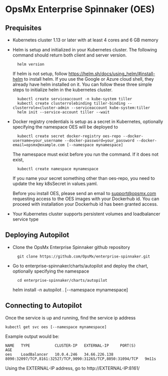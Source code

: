 
# OpsMx Enterprise Spinnaker (OES)

## Prequisites

- Kubernetes cluster 1.13 or later with at least 4 cores and 6 GB memory
- Helm is setup and initialized in your Kubernetes cluster. The following command should return both client and server version.

		helm version

  If helm is not setup, follow <https://helm.sh/docs/using_helm/#install-helm> to install helm. If you use the Google or Azure cloud shell, they already have helm installed on it. You can follow these three simple steps to initialize helm in the kubernetes cluster.

		kubectl create serviceaccount -n kube-system tiller
		kubectl create clusterrolebinding tiller-binding --clusterrole=cluster-admin --serviceaccount kube-system:tiller
		helm init --service-account tiller --wait
- Docker registry credentials is setup as a secret in Kubernetes, optionally specifying the namespace OES will be deployed to

		kubectl create secret docker-registry oes-repo --docker-username=your_username --docker-password=your_password --docker-email=opsmx@example.com [--namespace mynamespace]

	The namespace must exist before you run the command. If it does not exist,

		kubectl create namespace mynamespace

  If you name your secret something other than oes-repo, you need to update the key k8sSecret in values.yaml.

	Before you install OES, please send an email to support@opsmx.com requesting access to the OES images with your Dockerhub id. You can proceed with installation your Dockerhub id has been granted access.
- Your Kubernetes cluster supports persistent volumes and loadbalancer service type

## Deploying Autopilot

- Clone the OpsMx Enterprise Spinnaker github repository

		git clone https://github.com/OpsMx/enterprise-spinnaker.git

- Go to enterprise-spinnaker/charts/autopilot and deploy the chart, optionally specifying the namespace

		cd enterprise-spinnaker/charts/autopilot
    helm install -n autopilot . [--namespace mynamespace]

## Connecting to Autopilot

Once the service is up and running, find the service ip address

	kubectl get svc oes [--namespace mynamespace]

Example output would be:

    NAME   TYPE           CLUSTER-IP   EXTERNAL-IP     PORT(S)                                                       AGE
    oes    LoadBalancer   10.0.4.246   34.66.226.138   8090:32097/TCP,8161:32527/TCP,9090:31265/TCP,8050:31094/TCP   9m11s

Using the EXTERNAL-IP address, go to http://EXTERNAL-IP:8161/
